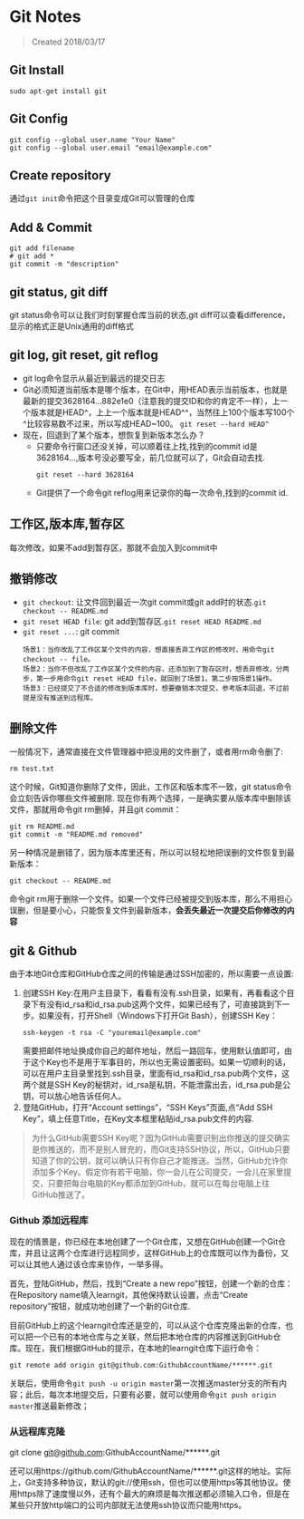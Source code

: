 # Git Notes
> Created 2018/03/17
## Git Install
`sudo apt-get install git`

## Git Config
```
git config --global user.name "Your Name"
git config --global user.email "email@example.com"
```

## Create repository
通过`git init`命令把这个目录变成Git可以管理的仓库

## Add & Commit
```
git add filename 
# git add *
git commit -m "description"
```

## git status, git diff
git status命令可以让我们时刻掌握仓库当前的状态,git diff可以查看difference，显示的格式正是Unix通用的diff格式

## git log, git reset, git reflog
+ git log命令显示从最近到最远的提交日志
+ Git必须知道当前版本是哪个版本，在Git中，用HEAD表示当前版本，也就是最新的提交3628164...882e1e0（注意我的提交ID和你的肯定不一样），上一个版本就是HEAD^，上上一个版本就是HEAD^^，当然往上100个版本写100个^比较容易数不过来，所以写成HEAD~100。
`git reset --hard HEAD^`
+ 现在，回退到了某个版本，想恢复到新版本怎么办？
  + 只要命令行窗口还没关掉，可以顺着往上找,找到的commit id是3628164...,版本号没必要写全，前几位就可以了，Git会自动去找.
    ```
    git reset --hard 3628164
    ```
  + Git提供了一个命令git reflog用来记录你的每一次命令,找到的commit id.

## 工作区,版本库,暂存区
每次修改，如果不add到暂存区，那就不会加入到commit中

## 撤销修改
+ `git checkout`: 让文件回到最近一次git commit或git add时的状态.`git checkout -- README.md`
+ `git reset HEAD file`: git add到暂存区.`git reset HEAD README.md`
+ `git reset ...`: git commit
    ```
    场景1：当你改乱了工作区某个文件的内容，想直接丢弃工作区的修改时，用命令git checkout -- file。
    场景2：当你不但改乱了工作区某个文件的内容，还添加到了暂存区时，想丢弃修改，分两步，第一步用命令git reset HEAD file，就回到了场景1，第二步按场景1操作。
    场景3：已经提交了不合适的修改到版本库时，想要撤销本次提交，参考版本回退，不过前提是没有推送到远程库。
    ```
## 删除文件
一般情况下，通常直接在文件管理器中把没用的文件删了，或者用rm命令删了:
```
rm test.txt
```
这个时候，Git知道你删除了文件，因此，工作区和版本库不一致，git status命令会立刻告诉你哪些文件被删除.
现在你有两个选择，一是确实要从版本库中删除该文件，那就用命令git rm删掉，并且git commit：
```
git rm README.md
git commit -m "README.md removed"
```
另一种情况是删错了，因为版本库里还有，所以可以轻松地把误删的文件恢复到最新版本：
```
git checkout -- README.md
```
命令git rm用于删除一个文件。如果一个文件已经被提交到版本库，那么不用担心误删，但是要小心，只能恢复文件到最新版本，**会丢失最近一次提交后你修改的内容**
## git & Github
由于本地Git仓库和GitHub仓库之间的传输是通过SSH加密的，所以需要一点设置:
1. 创建SSH Key:在用户主目录下，看看有没有.ssh目录，如果有，再看看这个目录下有没有id_rsa和id_rsa.pub这两个文件，如果已经有了，可直接跳到下一步。如果没有，打开Shell（Windows下打开Git Bash），创建SSH Key：
    ```
    ssh-keygen -t rsa -C "youremail@example.com"
    ```
    需要把邮件地址换成你自己的邮件地址，然后一路回车，使用默认值即可，由于这个Key也不是用于军事目的，所以也无需设置密码。如果一切顺利的话，可以在用户主目录里找到.ssh目录，里面有id_rsa和id_rsa.pub两个文件，这两个就是SSH Key的秘钥对，id_rsa是私钥，不能泄露出去，id_rsa.pub是公钥，可以放心地告诉任何人。
2. 登陆GitHub，打开“Account settings”，“SSH Keys”页面,点“Add SSH Key”，填上任意Title，在Key文本框里粘贴id_rsa.pub文件的内容.
> 为什么GitHub需要SSH Key呢？因为GitHub需要识别出你推送的提交确实是你推送的，而不是别人冒充的，而Git支持SSH协议，所以，GitHub只要知道了你的公钥，就可以确认只有你自己才能推送。当然，GitHub允许你添加多个Key。假定你有若干电脑，你一会儿在公司提交，一会儿在家里提交，只要把每台电脑的Key都添加到GitHub，就可以在每台电脑上往GitHub推送了。
### Github 添加远程库
现在的情景是，你已经在本地创建了一个Git仓库，又想在GitHub创建一个Git仓库，并且让这两个仓库进行远程同步，这样GitHub上的仓库既可以作为备份，又可以让其他人通过该仓库来协作，一举多得。

首先，登陆GitHub，然后，找到“Create a new repo”按钮，创建一个新的仓库：在Repository name填入learngit，其他保持默认设置，点击“Create repository”按钮，就成功地创建了一个新的Git仓库.

目前GitHub上的这个learngit仓库还是空的，可以从这个仓库克隆出新的仓库，也可以把一个已有的本地仓库与之关联，然后把本地仓库的内容推送到GitHub仓库。现在，我们根据GitHub的提示，在本地的learngit仓库下运行命令：
```
git remote add origin git@github.com:GithubAccountName/******.git
```
关联后，使用命令`git push -u origin master`第一次推送master分支的所有内容；此后，每次本地提交后，只要有必要，就可以使用命令`git push origin master`推送最新修改；
### 从远程库克隆
git clone git@github.com:GithubAccountName/******.git

还可以用https://github.com/GithubAccountName/******.git这样的地址。实际上，Git支持多种协议，默认的git://使用ssh，但也可以使用https等其他协议。使用https除了速度慢以外，还有个最大的麻烦是每次推送都必须输入口令，但是在某些只开放http端口的公司内部就无法使用ssh协议而只能用https。